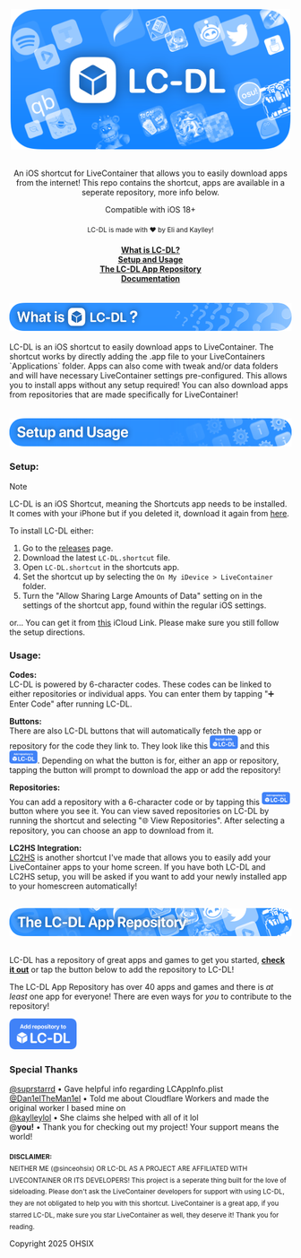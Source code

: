 <div align="center">
  <img src="assets/banners/main.png" width="500"><br>
  <br>
  <p>An iOS shortcut for LiveContainer that allows you to easily download apps from the internet! This repo contains the shortcut, apps are available in a seperate repository, more info below.</p>
  Compatible with iOS 18+
  
  <sub>LC-DL is made with ❤️ by Eli and Kaylley!</sub>

  <h4>

[What is LC-DL?](https://github.com/sinceohsix/lcdl-repo?tab=readme-ov-file#what-is-lcdl)  
[Setup and Usage](https://github.com/sinceohsix/lcdl-repo?tab=readme-ov-file#setup-usage)   
[The LC-DL App Repository](https://github.com/sinceohsix/lcdl-repo?tab=readme-ov-file#repository)  
[Documentation](https://github.com/sinceohsix/lcdl-repo/wiki)

  </h4>
</div>
<br>
<div align="center"><a name="what-is-lcdl"><img src="assets/banners/1.png" height="50"></a></div><br>
LC-DL is an iOS shortcut to easily download apps to LiveContainer. The shortcut works by directly adding the .app file to your LiveContainers `Applications` folder. Apps can also come with tweak and/or data folders and will have necessary LiveContainer settings pre-configured. This allows you to install apps without any setup required! You can also download apps from repositories that are made specifically for LiveContainer!
<br><br><br>
<div align="center"><a name="setup-usage"><img src="assets/banners/2.png" height="50"></a></div>

### Setup:  

>[!Note]
LC-DL is an iOS Shortcut, meaning the Shortcuts app needs to be installed. It comes with your iPhone but if you deleted it, download it again from [here](https://apps.apple.com/us/app/shortcuts/id1462947752).

To install LC-DL either:
1. Go to the [releases](https://github.com/sinceohsix/lcdl-repo/releases/latest) page.
2. Download the latest `LC-DL.shortcut` file.
3. Open `LC-DL.shortcut` in the shortcuts app.
4. Set the shortcut up by selecting the `On My iDevice > LiveContainer` folder.
5. Turn the "Allow Sharing Large Amounts of Data" setting on in the settings of the shortcut app, found within the regular iOS settings.

or... You can get it from [this](https://www.icloud.com/shortcuts/c17b6696014d4107835a67febd9202d4) iCloud Link. Please make sure you still follow the setup directions.

### Usage:
**Codes:**  
LC-DL is powered by 6-character codes. These codes can be linked to either repositories or individual apps. You can enter them by tapping "➕ Enter Code" after running LC-DL.

**Buttons:**  
There are also LC-DL buttons that will automatically fetch the app or repository for the code they link to. They look like this <img src="assets/install.png" width="50"> and this <img src="assets/repo.png" width="50">. Depending on what the button is for, either an app or repository, tapping the button will prompt to download the app or add the repository!

**Repositories:**  
You can add a repository with a 6-character code or by tapping this <img src="assets/repo.png" width="50"> button where you see it. You can view saved repositories on LC-DL by running the shortcut and selecting "🌐 View Repositories". After selecting a repository, you can choose an app to download from it.

**LC2HS Integration:**  
[LC2HS](https://github.com/lc-dl/lc2hs) is another shortcut I've made that allows you to easily add your LiveContainer apps to your home screen. If you have both LC-DL and LC2HS setup, you will be asked if you want to add your newly installed app to your homescreen automatically!
<br><br>
<div align="center"><a name="repository"><img src="assets/banners/3.png" height="50"></a></div><br>

LC-DL has a repository of great apps and games to get you started, [**check it out**](https://github.com/lc-dl/apps) or tap the button below to add the repository to LC-DL!

The LC-DL App Repository has over 40 apps and games and there is *at least* one app for everyone! There are even ways for *you* to contribute to the repository!

[<img src="assets/repo.png" width="120">](https://tinyurl.com/mpfbh7jc)  

### Special Thanks
[@suprstarrd](https://github.com/suprstarrd) • Gave helpful info regarding LCAppInfo.plist  
[@Dan1elTheMan1el](https://github.com/Dan1elTheMan1el) • Told me about Cloudflare Workers and made the original worker I based mine on  
[@kaylleylol](https://github.com/kaylleylol) • She claims she helped with all of it lol  
@**you!** • Thank you for checking out my project! Your support means the world!

<sub><b>DISCLAIMER:</b><br>
NEITHER ME (@sinceohsix) OR LC-DL AS A PROJECT ARE AFFILIATED WITH LIVECONTAINER OR ITS DEVELOPERS! This project is a  seperate thing built for the love of sideloading. Please don't ask the LiveContainer developers for support with using LC-DL, they are not obligated to help you with this shortcut. LiveContainer is a great app, if you starred LC-DL, make sure you star LiveContainer as well, they deserve it! Thank you for reading.</sub>

Copyright 2025 OHSIX
